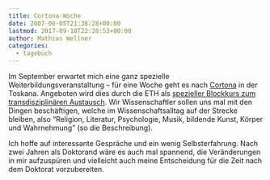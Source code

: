 ```yaml
---
title: Cortona-Woche
date: 2007-06-05T21:38:28+00:00
lastmod: 2017-09-18T22:28:53+00:00
author: Mathias Wellner
categories:
  - tagebuch
---
```

Im September erwartet mich eine ganz spezielle Weiterbildungsveranstaltung &#8211; für eine Woche geht es nach [Cortona](http://de.wikipedia.org/wiki/Cortona) in der Toskana. Angeboten wird dies durch die ETH als [spezieller Blockkurs zum transdisziplinären Austausch](http://www.cortona.ethz.ch). Wir Wissenschaftler sollen uns mal mit den Dingen beschäftigen, welche im Wissenschaftsalltag auf der Strecke bleiben, also &#8220;Religion, Literatur, Psychologie, Musik, bildende Kunst, Körper und Wahrnehmung&#8221; (so die Beschreibung).

Ich hoffe auf interessante Gespräche und ein wenig Selbsterfahrung. Nach zwei Jahren als Doktorand wäre es auch mal spannend, die Veränderungen in mir aufzuspüren und vielleicht auch meine Entscheidung für die Zeit nach dem Doktorat vorzubereiten.